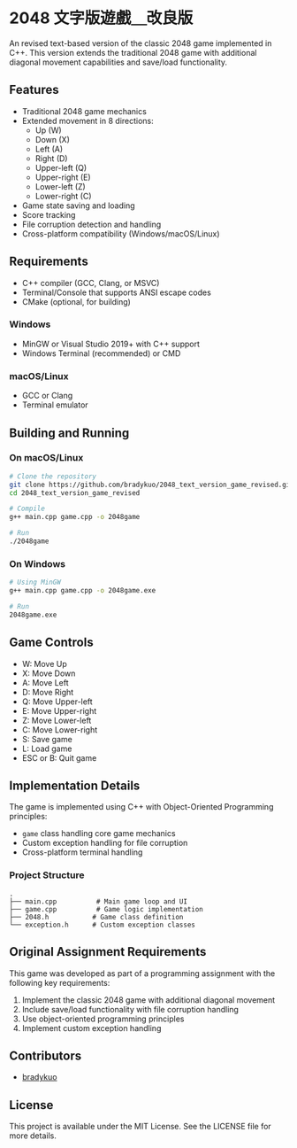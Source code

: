 # 2048 文字版遊戲＿改良版

An revised text-based version of the classic 2048 game implemented in C++. This version extends the traditional 2048 game with additional diagonal movement capabilities and save/load functionality.

## Features

- Traditional 2048 game mechanics
- Extended movement in 8 directions:
  - Up (W)
  - Down (X)
  - Left (A)
  - Right (D)
  - Upper-left (Q)
  - Upper-right (E)
  - Lower-left (Z)
  - Lower-right (C)
- Game state saving and loading
- Score tracking
- File corruption detection and handling
- Cross-platform compatibility (Windows/macOS/Linux)

## Requirements

- C++ compiler (GCC, Clang, or MSVC)
- Terminal/Console that supports ANSI escape codes
- CMake (optional, for building)

### Windows
- MinGW or Visual Studio 2019+ with C++ support
- Windows Terminal (recommended) or CMD

### macOS/Linux
- GCC or Clang
- Terminal emulator

## Building and Running

### On macOS/Linux
```bash
# Clone the repository
git clone https://github.com/bradykuo/2048_text_version_game_revised.git
cd 2048_text_version_game_revised

# Compile
g++ main.cpp game.cpp -o 2048game

# Run
./2048game
```

### On Windows
```bash
# Using MinGW
g++ main.cpp game.cpp -o 2048game.exe

# Run
2048game.exe
```

## Game Controls

- W: Move Up
- X: Move Down
- A: Move Left
- D: Move Right
- Q: Move Upper-left
- E: Move Upper-right
- Z: Move Lower-left
- C: Move Lower-right
- S: Save game
- L: Load game
- ESC or B: Quit game

## Implementation Details

The game is implemented using C++ with Object-Oriented Programming principles:
- `game` class handling core game mechanics
- Custom exception handling for file corruption
- Cross-platform terminal handling

### Project Structure
```
.
├── main.cpp          # Main game loop and UI
├── game.cpp          # Game logic implementation
├── 2048.h           # Game class definition
└── exception.h      # Custom exception classes
```

## Original Assignment Requirements

This game was developed as part of a programming assignment with the following key requirements:
1. Implement the classic 2048 game with additional diagonal movement
2. Include save/load functionality with file corruption handling
3. Use object-oriented programming principles
4. Implement custom exception handling

## Contributors

- [bradykuo](https://github.com/bradykuo)

## License

This project is available under the MIT License. See the LICENSE file for more details.
